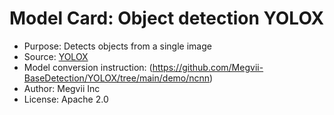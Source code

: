 # Model Card: Object detection YOLOX

- Purpose: Detects objects from a single image
- Source: [YOLOX](https://github.com/Megvii-BaseDetection/YOLOX)
- Model conversion instruction: (https://github.com/Megvii-BaseDetection/YOLOX/tree/main/demo/ncnn)
- Author: Megvii Inc
- License: Apache 2.0
